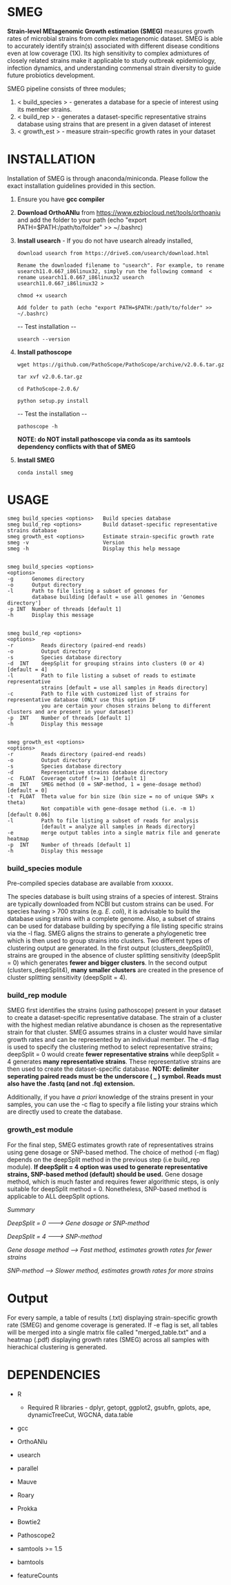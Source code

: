 # SMEG
**Strain-level MEtagenomic Growth estimation (SMEG)** measures growth rates of microbial strains from complex metagenomic dataset. SMEG is able to accurately identify strain(s) associated with different disease conditions even at low coverage (1X). Its high sensitivity to complex admixtures of closely related strains make it applicable to study outbreak epidemiology, infection dynamics, and understanding commensal strain diversity to guide future probiotics development.

SMEG pipeline consists of three modules;

1. < build_species > - generates a database for a specie of interest using its member strains.
2. < build_rep > - generates a dataset-specific representative strains database using strains that are present in a given dataset of interest   
3. < growth_est > - measure strain-specific growth rates in your dataset

# INSTALLATION
Installation of SMEG is through anaconda/miniconda. Please follow the exact installation guidelines provided in this section.

1.    Ensure you have **gcc compiler**

2.    **Download OrthoANIu** from https://www.ezbiocloud.net/tools/orthoaniu and add the folder to your path (echo "export PATH=$PATH:/path/to/folder" >> ~/.bashrc)  

2.    **Install usearch**  - If you do not have usearch already installed, 

      `download usearch from https://drive5.com/usearch/download.html` 
      
      `Rename the downloaded filename to "usearch". For example, to rename usearch11.0.667_i86linux32, simply run the following command  < rename usearch11.0.667_i86linux32 usearch usearch11.0.667_i86linux32 >`
      
      `chmod +x usearch`
      
      `Add folder to path (echo "export PATH=$PATH:/path/to/folder" >> ~/.bashrc)`
      
      -- Test installation --
      
      `usearch --version`
      
3.    **Install pathoscope**
 
      `wget https://github.com/PathoScope/PathoScope/archive/v2.0.6.tar.gz`
      
      `tar xvf v2.0.6.tar.gz`
      
      `cd PathoScope-2.0.6/`
      
      `python setup.py install`
      
      -- Test the installation --
      
      `pathoscope -h`
      
      **NOTE: do NOT install pathoscope via conda as its samtools dependency conflicts with that of SMEG**
                
4.    **Install SMEG**

      `conda install smeg`


# USAGE

    smeg build_species <options>   Build species database
    smeg build_rep <options>       Build dataset-specific representative strains database
    smeg growth_est <options>      Estimate strain-specific growth rate
    smeg -v                        Version
    smeg -h                        Display this help message


    smeg build_species <options>
    <options>
    -g      Genomes directory
    -o      Output directory
    -l      Path to file listing a subset of genomes for
            database building [default = use all genomes in 'Genomes directory']
    -p INT  Number of threads [default 1]
    -h      Display this message


    smeg build_rep <options>
    <options>
    -r         Reads directory (paired-end reads)
    -o         Output directory
    -s         Species database directory
    -d  INT    deepSplit for grouping strains into clusters (0 or 4) [default = 4]
    -l         Path to file listing a subset of reads to estimate representative
               strains [default = use all samples in Reads directory]
    -c         Path to file with customized list of strains for representative database (ONLY use this option IF
               you are certain your chosen strains belong to different clusters and are present in your dataset)
    -p  INT    Number of threads [default 1]
    -h         Display this message


    smeg growth_est <options>
    <options>
    -r         Reads directory (paired-end reads)
    -o         Output directory
    -s         Species database directory
    -d         Representative strains database directory
    -c  FLOAT  Coverage cutoff (>= 1) [default 1]
    -m  INT    SMEG method (0 = SNP-method, 1 = gene-dosage method) [default = 0]
    -t  FLOAT  Theta value for bin size (bin size = no of unique SNPs x theta)
               Not compatible with gene-dosage method (i.e. -m 1)  [default 0.06]
    -l         Path to file listing a subset of reads for analysis
               [default = analyze all samples in Reads directory]
    -e         merge output tables into a single matrix file and generate heatmap
    -p  INT    Number of threads [default 1]
    -h         Display this message


### build_species module #

Pre-compiled species database are available from xxxxxx. 

The species database is built using strains of a species of interest. Strains are typically downloaded from NCBI but custom strains can be used. For species having > 700 strains (e.g. *E. coli*), it is advisable to build the database using strains with a complete genome. Also, a subset of strains can be used for database building by specifying a file listing specific strains via the -l flag. SMEG aligns the strains to generate a phylogenetic tree which is then used to group strains into clusters. Two different types of clustering output are generated. In the first output (clusters_deepSplit0), strains are grouped in the absence of cluster splitting sensitivity (deepSplit = 0) which generates **fewer and bigger clusters**. In the second output (clusters_deepSplit4), **many smaller clusters** are created in the presence of cluster splitting sensitivity (deepSplit = 4).  


### build_rep module # 

SMEG first identifies the strains (using pathoscope) present in your dataset to create a dataset-specific representative database. The strain of a cluster with the highest median relative abundance is chosen as the representative strain for that cluster. SMEG assumes strains in a cluster would have similar growth rates and can be represented by an individual member. The -d flag is used to specify the clustering method to select representative strains; deepSplit = 0 would create **fewer representative strains** while deepSplit = 4 generates **many representative strains**.  These representative strains are then used to create the dataset-specific database. **NOTE: delimiter seperating paired reads must be the underscore ( _ ) symbol.  Reads must also have the .fastq (and not .fq) extension.**  

Additionally, if you have *a priori* knowledge of the strains present in your samples, you can use the -c flag to specify a file listing your strains which are directly used to create the database.    

### growth_est module #

For the final step, SMEG estimates growth rate of representatives strains using gene dosage or SNP-based method. The choice of method (-m flag) depends on the deepSplit method in the previous step (i.e build_rep module). **If deepSplit = 4 option was used to generate representative strains, SNP-based method (default) should be used.** Gene dosage method, which is much faster and requires fewer algorithmic steps, is only suitable for deepSplit method = 0. Nonetheless, SNP-based method is applicable to ALL deepSplit options.   

*Summary*

*DeepSplit = 0 ---> Gene dosage or SNP-method*

*DeepSplit = 4 ---> SNP-method*

*Gene dosage method --> Fast method, estimates growth rates for fewer strains*

*SNP-method --> Slower method, estimates growth rates for more strains*

# Output

For every sample, a table of results (.txt) displaying strain-specific growth rate (SMEG) and genome coverage is generated. If -e flag is set, all tables will be merged into a single matrix file called "merged_table.txt" and a heatmap (.pdf) displaying growth rates (SMEG) across all samples with hierachical clustering is generated.


# DEPENDENCIES
- R 
    - Required R libraries - 
    dplyr,
    getopt,
    ggplot2,
    gsubfn,
    gplots,
    ape,
    dynamicTreeCut,
    WGCNA,
    data.table
    
- gcc 
- OrthoANIu
- usearch 
- parallel 
- Mauve 
- Roary 
- Prokka 
- Bowtie2 
- Pathoscope2 
- samtools >= 1.5 
- bamtools
- featureCounts
